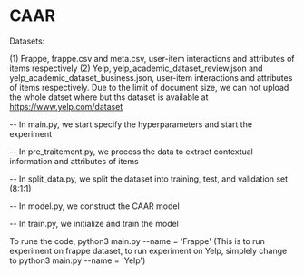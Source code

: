 # CAAR


Datasets: 

(1) Frappe, frappe.csv and meta.csv, user-item interactions and attributes of items respectively
(2) Yelp, yelp_academic_dataset_review.json and yelp_academic_dataset_business.json, user-item interactions and attributes of items respectively. Due to the limit of document size, we can not upload the whole datset where but ths dataset is available at https://www.yelp.com/dataset

-- In main.py, we start specify the hyperparameters and start the experiment

-- In pre_traitement.py, we process the data to extract contextual information and attributes of items

-- In split_data.py, we split the dataset into training, test, and validation set (8:1:1)

-- In model.py, we construct the CAAR model

-- In train.py, we initialize and train the model



To rune the code, python3 main.py --name = 'Frappe' (This is to run experiment on frappe dataset, to run experiment on Yelp, simplely change to python3 main.py --name = 'Yelp')
